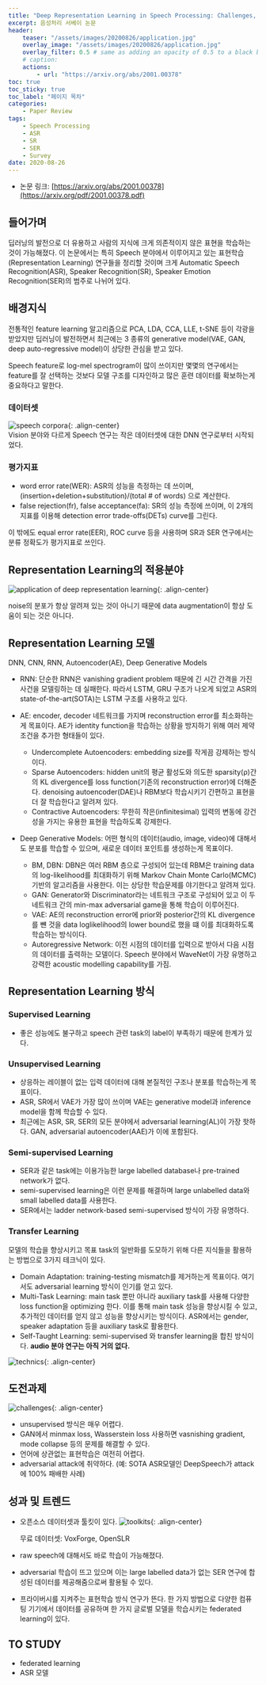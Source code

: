```yaml
---
title: "Deep Representation Learning in Speech Processing: Challenges, Recent Advances, and Future Trends"
excerpt: 음성처리 서베이 논문
header:
    teaser: "/assets/images/20200826/application.jpg"
    overlay_image: "/assets/images/20200826/application.jpg"
    overlay_filter: 0.5 # same as adding an opacity of 0.5 to a black background
    # caption: 
    actions:
        - url: "https://arxiv.org/abs/2001.00378"
toc: true
toc_sticky: true
toc_label: "페이지 목차"
categories: 
    - Paper Review
tags: 
    - Speech Processing 
    - ASR 
    - SR 
    - SER 
    - Survey
date: 2020-08-26
---
```

- 논문 링크: [https://arxiv.org/abs/2001.00378](https://arxiv.org/pdf/2001.00378.pdf)


## 들어가며
딥러닝의 발전으로 더 유용하고 사람의 지식에 크게 의존적이지 않은 표현을 학습하는 것이 가능해졌다. 이 논문에서는 특히 Speech 분야에서 이루어지고 있는 표현학습(Representation Learning) 연구들을 정리할 것이며 크게 Automatic Speech Recognition(ASR), Speaker Recognition(SR), Speaker Emotion Recognition(SER)의 범주로 나뉘어 있다.


## 배경지식
전통적인 feature learning 알고리즘으로 PCA, LDA, CCA, LLE, t-SNE 등이 각광을 받았지만 딥러닝이 발전하면서 최근에는 3 종류의 generative model(VAE, GAN, deep auto-regressive model)이 상당한 관심을 받고 있다.

Speech feature로 log-mel spectrogram이 많이 쓰이지만 몇몇의 연구에서는 feature를 잘 선택하는 것보다 모델 구조를 디자인하고 많은 훈련 데이터를 확보하는게 중요하다고 말한다.


### 데이터셋
![speech corpora](/assets/images/20200826/speech_corpora.jpg){: .align-center}  
Vision 분야와 다르게 Speech 연구는 작은 데이터셋에 대한 DNN 연구로부터 시작되었다.


### 평가지표
- word error rate(WER): ASR의 성능을 측정하는 데 쓰이며, (insertion+deletion+substitution)/(total # of words) 으로 계산한다.
- false rejection(fr), false acceptance(fa): SR의 성능 측정에 쓰이며, 이 2개의 지표를 이용해 detection error trade-offs(DETs) curve를 그린다.

이 밖에도 equal error rate(EER), ROC curve 등을 사용하며 SR과 SER 연구에서는 분류 정확도가 평가지표로 쓰인다.


## Representation Learning의 적용분야
![application of deep representation learning](/assets/images/20200826/application.jpg){: .align-center}  

noise의 분포가 항상 알려져 있는 것이 아니기 때문에 data augmentation이 항상 도움이 되는 것은 아니다.


## Representation Learning 모델
DNN, CNN, RNN, Autoencoder(AE), Deep Generative Models

- RNN: 단순한 RNN은 vanishing gradient problem 때문에 긴 시간 간격을 가진 사건을 모델링하는 데 실패한다. 따라서 LSTM, GRU 구조가 나오게 되었고 ASR의 state-of-the-art(SOTA)는 LSTM 구조를 사용하고 있다.

- AE: encoder, decoder 네트워크를 가지며 reconstruction error를 최소화하는게 목표이다. AE가 identity function을 학습하는 상황을 방지하기 위해 여러 제약조건을 추가한 형태들이 있다.
    - Undercomplete Autoencoders: embedding size를 작게끔 강제하는 방식이다.
    - Sparse Autoencoders: hidden unit의 평균 활성도와 의도한 sparsity(&rho;)간의 KL divergence를 loss function(기존의 reconstruction error)에 더해준다. denoising autoencoder(DAE)나 RBM보다 학습시키기 간편하고 표현을 더 잘 학습한다고 알려져 있다.
    - Contractive Autoencoders: 무한히 작은(infinitesimal) 입력의 변동에 강건성을 가지는 유용한 표현을 학습하도록 강제한다.

- Deep Generative Models: 어떤 형식의 데이터(audio, image, video)에 대해서도 분포를 학습할 수 있으며, 새로운 데이터 포인트를 생성하는게 목표이다. 
    - BM, DBN: DBN은 여러 RBM 층으로 구성되어 있는데 RBM은 training data의 log-likelihood를 최대화하기 위해 Markov Chain Monte Carlo(MCMC) 기반의 알고리즘을 사용한다. 이는 상당한 학습문제를 야기한다고 알려져 있다.
    - GAN: Generator와 Discriminator라는 네트워크 구조로 구성되어 있고 이 두 네트워크 간의 min-max adversarial game을 통해 학습이 이루어진다. 
    - VAE: AE의 reconstruction error에 prior와 posterior간의 KL divergence를 뺸 것을 data loglikelihood의 lower bound로 했을 떄 이를 최대화하도록 학습하는 방식이다.
    - Autoregressive Network: 이전 시점의 데이터를 입력으로 받아서 다음 시점의 데이터를 출력하는 모델이다. Speech 분야에서 WaveNet이 가장 유명하고 강력한 acoustic modelling capability를 가짐. 


##  Representation Learning 방식
### Supervised Learning
- 좋은 성능에도 불구하고 speech 관련 task의 label이 부족하기 때문에 한계가 있다.

### Unsupervised Learning
- 상응하는 레이블이 없는 입력 데이터에 대해 본질적인 구조나 분포를 학습하는게 목표이다.
- ASR, SR에서 VAE가 가장 많이 쓰이며 VAE는 generative model과 inference model을 함께 학습할 수 있다.
- 최근에는 ASR, SR, SER의 모든 분야에서 adversarial learning(AL)이 가장 핫하다. GAN, adversarial autoencoder(AAE)가 이에 포함된다.

### Semi-supervised Learning
- SER과 같은 task에는 이용가능한 large labelled database나 pre-trained network가 없다.
- semi-supervised learning은 이런 문제를 해결하며 large unlabelled data와 small labelled data를 사용한다.
- SER에서는 ladder network-based semi-supervised 방식이 가장 유명하다.

### Transfer Learning
모델의 학습을 향상시키고 목표 task의 일반화를 도모하기 위해 다른 지식들을 활용하는 방법으로 3가지 테크닉이 있다.
- Domain Adaptation: training-testing mismatch를 제거하는게 목표이다. 여기서도 adversarial learning 방식이 인기를 얻고 있다.
- Multi-Task Learning: main task 뿐만 아니라 auxiliary task를 사용해 다양한 loss function을 optimizing 한다. 이를 통해 main task 성능을 향상시킬 수 있고, 추가적인 데이터를 얻지 않고 성능을 향상시키는 방식이다. ASR에서는 gender, speaker adaptation 등을 auxiliary task로 활용한다.
- Self-Taught Learning: semi-supervised 와 transfer learning을 합친 방식이다.  **audio 분야 연구는 아직 거의 없다.**

![technics](/assets/images/20200826/technics.jpg){: .align-center}  


## 도전과제
![challenges](/assets/images/20200826/challenge.jpg){: .align-center}  
- unsupervised 방식은 매우 어렵다.
- GAN에서 minmax loss, Wasserstein loss 사용하면 vasnishing gradient, mode collapse 등의 문제를 해결할 수 있다.
- 언어에 상관없는 표현학습은 여전히 어렵다.
- adversarial attack에 취약하다. (예: SOTA ASR모델인 DeepSpeech가 attack에 100% 패배한 사례)

## 성과 및 트렌드
- 오픈소스 데이터셋과 툴킷이 있다.
![toolkits](/assets/images/20200826/toolkit.jpg){: .align-center}  

    무료 데이터셋: VoxForge, OpenSLR

- raw speech에 대해서도 바로 학습이 가능해졌다.

- adversarial 학습이 뜨고 있으며 이는 large labelled data가 없는 SER 연구에 합성된 데이터를 제공해줌으로써 활용될 수 있다.

- 프라이버시를 지켜주는 표현학습 방식 연구가 뜬다. 한 가지 방법으로 다양한 컴퓨팅 기기에서 데이터를 공유하며 한 가지 글로벌 모델을 학습시키는 federated learning이 있다.

## TO STUDY
- federated learning
- ASR 모델


